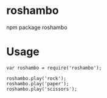 # roshambo
npm package roshambo

# Usage
    var roshambo = require('roshambo');
     
    roshambo.play('rock');
    roshambo.play('paper');
    roshambo.play('scissors');